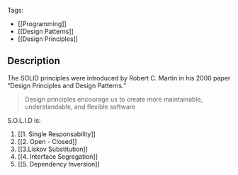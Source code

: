 Tags:
- [[Programming]]
- [[Design Patterns]]
- [[Design Principles]]
## Description
The SOLID principles were introduced by Robert C. Martin in his 2000 paper “Design Principles and Design Patterns.”

> Design principles encourage us to create more maintainable, understandable, and flexible software

S.O.L.I.D is:
1. [[1. Single Responsability]]
2. [[2. Open - Closed]]
3. [[3.Liskov Substitution]]
4. [[4. Interface Segregation]]
5. [[5. Dependency Inversion]]